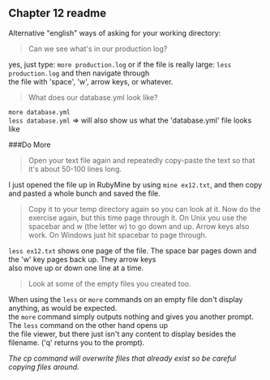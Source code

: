 ## Chapter 12 readme

Alternative "english" ways of asking for your working directory:<br/>

>Can we see what's in our production log?

yes, just type: `more production.log` or if the file is really large: `less production.log` and then navigate through <br/>
the file with 'space', 'w', arrow keys, or whatever.

>What does our database.yml look like?

`more database.yml` <br/>
`less database.yml` => will also show us what the 'database.yml' file looks like

###Do More

>Open your text file again and repeatedly copy-paste the text so that it's about 50-100 lines long.

I just opened the file up in RubyMine by using `mine ex12.txt`, and then copy and pasted a whole bunch and saved the file.

>Copy it to your temp directory again so you can look at it.
 Now do the exercise again, but this time page through it. On Unix you use the spacebar and w (the letter w) to go down and up. Arrow keys also work. On Windows just hit spacebar to page through.

`less ex12.txt` shows one page of the file.  The space bar pages down and the 'w' key pages back up.  They arrow keys <br/>
also move up or down one line at a time.

>Look at some of the empty files you created too.

When using the `less` or `more` commands on an empty file don't display anything, as would be expected.<br/>
the `more` command simply outputs nothing and gives you another prompt.  The `less` command on the other hand opens up<br/>
the file viewer, but there just isn't any content to display besides the filename. ('q' returns you to the prompt).

*The cp command will overwrite files that already exist so be careful copying files around.*
